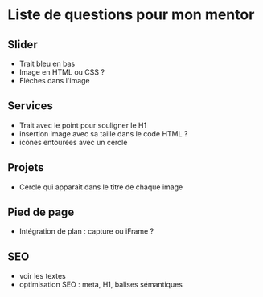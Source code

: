 # Liste de questions pour mon mentor


## Slider

- Trait bleu en bas
- Image en HTML ou CSS ?
- Flèches dans l'image

## Services

- Trait avec le point pour souligner le H1
- insertion image avec sa taille dans le code HTML ?
- icônes entourées avec un cercle

## Projets

- Cercle qui apparaît dans le titre de chaque image

## Pied de page

- Intégration de plan : capture ou iFrame ?

## SEO

- voir les textes
- optimisation SEO : meta, H1, balises sémantiques